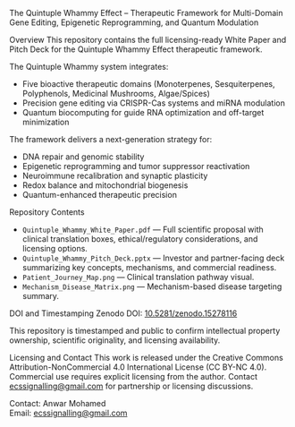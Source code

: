 The Quintuple Whammy Effect – Therapeutic Framework for Multi-Domain Gene Editing, Epigenetic Reprogramming, and Quantum Modulation

Overview
This repository contains the full licensing-ready White Paper and Pitch Deck for the Quintuple Whammy Effect therapeutic framework.

The Quintuple Whammy system integrates:
- Five bioactive therapeutic domains (Monoterpenes, Sesquiterpenes, Polyphenols, Medicinal Mushrooms, Algae/Spices)
- Precision gene editing via CRISPR-Cas systems and miRNA modulation
- Quantum biocomputing for guide RNA optimization and off-target minimization

The framework delivers a next-generation strategy for:
- DNA repair and genomic stability
- Epigenetic reprogramming and tumor suppressor reactivation
- Neuroimmune recalibration and synaptic plasticity
- Redox balance and mitochondrial biogenesis
- Quantum-enhanced therapeutic precision

Repository Contents
- `Quintuple_Whammy_White_Paper.pdf` — Full scientific proposal with clinical translation boxes, ethical/regulatory considerations, and licensing options.
- `Quintuple_Whammy_Pitch_Deck.pptx` — Investor and partner-facing deck summarizing key concepts, mechanisms, and commercial readiness.
- `Patient_Journey_Map.png` — Clinical translation pathway visual.
- `Mechanism_Disease_Matrix.png` — Mechanism-based disease targeting summary.

DOI and Timestamping
Zenodo DOI: [10.5281/zenodo.15278116](https://doi.org/10.5281/zenodo.15278116)

This repository is timestamped and public to confirm intellectual property ownership, scientific originality, and licensing availability.

Licensing and Contact
This work is released under the Creative Commons Attribution-NonCommercial 4.0 International License (CC BY-NC 4.0).  
Commercial use requires explicit licensing from the author. Contact ecssignalling@gmail.com for partnership or licensing discussions.


Contact: Anwar Mohamed  
Email: ecssignalling@gmail.com  
